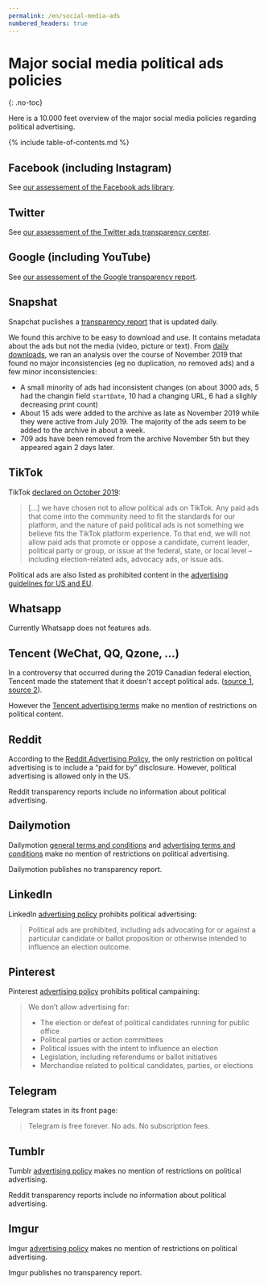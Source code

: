 ```yaml
---
permalink: /en/social-media-ads
numbered_headers: true
---
```


# Major social media political ads policies
{: .no-toc}

Here is a 10.000 feet overview of the major social media policies regarding political advertising.

{% include table-of-contents.md %}

## Facebook (including Instagram)

See [our assessement of the Facebook ads library](/en/facebook-ads-library-assessment).

## Twitter

See [our assessement of the Twitter ads transparency center](/en/twitter-ads-transparency-center-assessment).

## Google (including YouTube)

See [our assessement of the Google transparency report](/en/google-transparency-report-assessment).

## Snapshat

Snapchat puclishes a [transparency report](https://www.snap.com/en-US/political-ads/) that is updated daily.

We found this archive to be easy to download and use. It contains metadata about the ads but not the media (video, picture or text). From [daily downloads](https://disinfo.quaidorsay.fr/ads/dumps/snapchat/), we ran an analysis over the course of November 2019 that found no major inconsistencies (eg no duplication, no removed ads) and a few minor inconsistencies:
* A small minority of ads had inconsistent changes (on about 3000 ads, 5 had the changin field `startDate`, 10 had a changing URL, 6 had a slighly decreasing print count)
* About 15 ads were added to the archive as late as November 2019 while they were active from July 2019. The majority of the ads seem to be added to the archive in about a week.
* 709 ads have been removed from the archive November 5th but they appeared again 2 days later.

## TikTok

TikTok [declared on October 2019](https://newsroom.tiktok.com/en-us/understanding-our-policies-around-paid-ads):
>[...] we have chosen not to allow political ads on TikTok. Any paid ads that come into the community need to fit the standards for our platform, and the nature of paid political ads is not something we believe fits the TikTok platform experience. To that end, we will not allow paid ads that promote or oppose a candidate, current leader, political party or group, or issue at the federal, state, or local level – including election-related ads, advocacy ads, or issue ads.

Political ads are also listed as prohibited content in the [advertising guidelines for US and EU](https://support.tiktok.com/en/privacy-safety/advertising-guidelines-for-the-united-states-default).

## Whatsapp

Currently Whatsapp does not features ads.

## Tencent (WeChat, QQ, Qzone, ...)

In a controversy that occurred during the 2019 Canadian federal election, Tencent made the statement that it doesn't accept political ads. ([source 1](https://www.cbc.ca/news/politics/wechat-election-social-media-1.5318589), [source 2](https://election.ctvnews.ca/truth-tracker-are-political-posts-on-wechat-in-violation-of-canada-s-election-laws-1.4641460)).

However the [Tencent advertising terms](https://ads.app.wechat.com/dist/terms/) make no mention of restrictions on political content.

## Reddit

According to the [Reddit Advertising Policy](https://www.reddithelp.com/en/categories/advertising/policy-guidelines/reddit-advertising-policy), the only restriction on political advertising is to include a “paid for by” disclosure. However, political advertising is allowed only in the US.

Reddit transparency reports include no information about political advertising.

## Dailymotion

Dailymotion [general terms and conditions](https://www.dailymotion.com/legal) and [advertising terms and conditions](https://dailymotionadvertising.com/img/Terms_and_conditions.pdf) make no mention of restrictions on political advertising.

Dailymotion publishes no transparency report.

## LinkedIn

LinkedIn [advertising policy](https://www.linkedin.com/legal/ads-policy) prohibits political advertising:
>Political ads are prohibited, including ads advocating for or against a particular candidate or ballot proposition or otherwise intended to influence an election outcome.

## Pinterest

Pinterest [advertising policy](https://policy.pinterest.com/en/advertising-guidelines#sub-section-political-campaigning) prohibits political campaining:
>We don’t allow advertising for:
>
>* The election or defeat of political candidates running for public office
>* Political parties or action committees
>* Political issues with the intent to influence an election
>* Legislation, including referendums or ballot initiatives
>* Merchandise related to political candidates, parties, or elections

## Telegram

Telegram states in its front page:
> Telegram is free forever. No ads. No subscription fees.

## Tumblr

Tumblr [advertising policy](https://www.tumblr.com/policy/en/global-advertising) makes no mention of restrictions on political advertising.

Reddit transparency reports include no information about political advertising.

## Imgur

Imgur [advertising policy](https://help.imgur.com/hc/en-us/articles/214706683-Imgur-Advertising-Policy) makes no mention of restrictions on political advertising.

Imgur publishes no transparency report.

